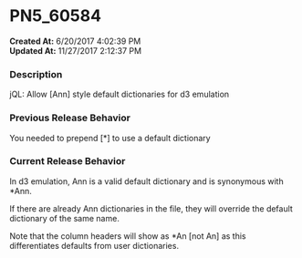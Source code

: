 # PN5_60584

**Created At:** 6/20/2017 4:02:39 PM  
**Updated At:** 11/27/2017 2:12:37 PM  


### Description

jQL: Allow [Ann] style default dictionaries for d3 emulation



### Previous Release Behavior

You needed to prepend [\*] to use a default dictionary



### Current Release Behavior

In d3 emulation, Ann is a valid default dictionary and is synonymous with \*Ann.

If there are already Ann dictionaries in the file, they will override the default dictionary of the same name.

Note that the column headers will show as \*An [not An] as this differentiates defaults from user dictionaries.
